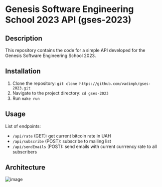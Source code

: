 # Genesis Software Engineering School 2023 API (gses-2023)

## Description

This repository contains the code for a simple API developed for the Genesis Software Engineering School 2023.

## Installation

1. Clone the repository: `git clone https://github.com/vadimpk/gses-2023.git`
2. Navigate to the project directory: `cd gses-2023`
3. Run `make run`

## Usage

List of endpoints:
- `/api/rate` (GET): get current bitcoin rate in UAH
- `/api/subscribe` (POST): subscribe to mailing list
- `/api/sendEmails` (POST): send emails with current currrency rate to all subscribers

## Architecture

![image](https://github.com/vadimpk/gses-2023/assets/65962115/3a45eac1-c43a-4a48-82af-2cfafd3f603e)
